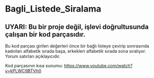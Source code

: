 # Bagli_Listede_Siralama

## UYARI: Bu bir proje değil, işlevi doğrultusunda çalışan bir kod parçasıdır.
Bu kod parçası girilen değerleri önce bir bağlı listeye çevirip sonrasında kadınları alfabetik sırada başa, erkekleri alfabetik sırada sona sıralıyor.
Yorum satırları açıklayıcıdır.

Kod parçasının kısa sunumu: https://www.youtube.com/watch?v=kPLWC9BTVh0
